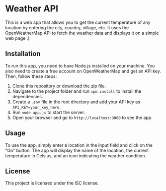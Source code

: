 # Weather API

This is a web app that allows you to get the current temperature of any location by entering the city, country, village, etc. It uses the OpenWeatherMap API to fetch the weather data and displays it on a simple web page :)

## Installation

To run this app, you need to have Node.js installed on your machine. You also need to create a free account on OpenWeatherMap and get an API key. Then, follow these steps:

1. Clone this repository or download the zip file.
2. Navigate to the project folder and run `npm install` to install the dependencies.
3. Create a `.env` file in the root directory and add your API key as `API_KEY=your_key_here`.
4. Run `node app.js` to start the server.
5. Open your browser and go to `http://localhost:3000` to see the app.

## Usage

To use the app, simply enter a location in the input field and click on the "Go" button. The app will display the name of the location, the current temperature in Celsius, and an icon indicating the weather condition.

## License

This project is licensed under the ISC license.
